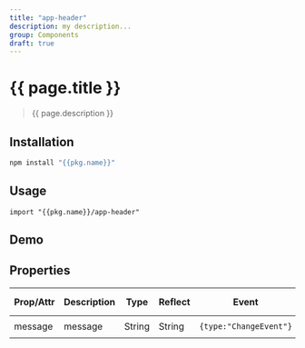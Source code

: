 ```yaml
---
title: "app-header"
description: my description...
group: Components
draft: true
---
```


# {{ page.title }}

> {{ page.description }}

## Installation

```bash
npm install "{{pkg.name}}"
```

## Usage

```
import "{{pkg.name}}/app-header"
```

## Demo

<app-header></app-header>

## Properties

| Prop/Attr | Description | Type   | Reflect | Event                  | Default Value |
| --------- | ----------- | ------ | ------- | ---------------------- | ------------- |
| message   | message     | String | String  | `{type:"ChangeEvent"}` | `"app-header"`  |

<script type="module" src="app-header.js"><script>
